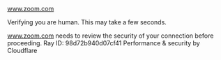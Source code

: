 www.zoom.com

Verifying you are human. This may take a few seconds.

www.zoom.com needs to review the security of your connection before proceeding.
Ray ID: 98d72b940d07cf41
Performance & security by Cloudflare